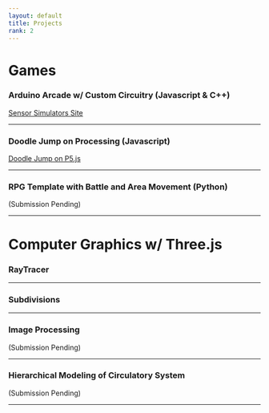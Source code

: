 ```yaml
---
layout: default
title: Projects
rank: 2
---
```

# Games

### **Arduino Arcade w/ Custom Circuitry (Javascript & C++)**  

[Sensor Simulators Site](https://sites.google.com/umass.edu/sensorsimulators/gallery?usp=sharing)

---

### **Doodle Jump on Processing (Javascript)**  

[Doodle Jump on P5.js](https://editor.p5js.org/hwheeler/full/dFB3w8vy3)

---

### **RPG Template with Battle and Area Movement (Python)**

(Submission Pending)


---

# Computer Graphics w/ Three.js

### **RayTracer**

<!--
[RayTracer](https://henry-wk.github.io/RayTracer/)
-->

---

### **Subdivisions**

<!--
[Subdivisions](https://henry-wk.github.io/Subdivisions/) 
-->

---

### Image Processing

(Submission Pending)

---

### Hierarchical Modeling of Circulatory System

(Submission Pending)

---
